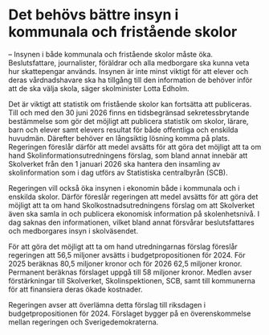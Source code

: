 # Det behövs bättre insyn i kommunala och fristående skolor

– Insynen i både kommunala och fristående skolor måste öka. Beslutsfattare, journalister, föräldrar och alla medborgare ska kunna veta hur skattepengar används. Insynen är inte minst viktigt för att elever och deras vårdnadshavare ska ha tillgång till den information de behöver inför att de ska välja skola, säger skolminister Lotta Edholm.

Det är viktigt att statistik om fristående skolor kan fortsätta att publiceras. Till och med den 30 juni 2026 finns en tidsbegränsad sekretessbrytande bestämmelse som gör det möjligt att publicera statistik om skolor, lärare, barn och elever samt elevers resultat för både offentliga och enskilda huvudmän. Därefter behöver en långsiktig lösning komma på plats. Regeringen föreslår därför att medel avsätts för att göra det möjligt att ta om hand Skolinformationsutredningens förslag, som bland annat innebär att Skolverket från den 1 januari 2026 ska hantera den insamling av skolinformation som i dag utförs av Statistiska centralbyrån (SCB).

Regeringen vill också öka insynen i ekonomin både i kommunala och i enskilda skolor. Därför föreslår regeringen att medel avsätts för att göra det möjligt att ta om hand Skolkostnadsutredningens förslag om att Skolverket även ska samla in och publicera ekonomisk information på skolenhetsnivå. I dag saknas den informationen, vilket bland annat försvårar beslutsfattares och medborgares insyn i skolväsendet.

För att göra det möjligt att ta om hand utredningarnas förslag föreslår regeringen att 56,5 miljoner avsätts i budgetpropositionen för 2024\. För 2025 beräknas 80,5 miljoner kronor och för 2026 62,5 miljoner kronor. Permanent beräknas förslaget uppgå till 58 miljoner kronor. Medlen avser förstärkningar till Skolverket, Skolinspektionen, SCB, samt till kommunerna för att finansiera deras ökade kostnader.

Regeringen avser att överlämna detta förslag till riksdagen i budgetpropositionen för 2024\. Förslaget bygger på en överenskommelse mellan regeringen och Sverigedemokraterna.
